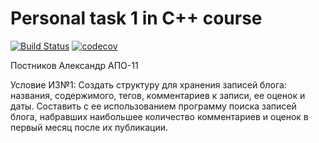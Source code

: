 # Personal task 1 in C++ course

[![Build Status](https://travis-ci.org/poofik33/cpp_personal_task1.svg?branch=for_check)](https://travis-ci.org/poofik33/cpp_personal_task1)
[![codecov](https://codecov.io/gh/poofik33/cpp_personal_task1/branch/for_work/graph/badge.svg)](https://codecov.io/gh/poofik33/cpp_personal_task1)

 Постников Александр АПО-11
 
 Условие ИЗ№1:
 Создать структуру для хранения записей блога: названия, содержимого, тегов, комментариев к записи, ее оценок и даты.
 Составить с ее использованием программу поиска записей блога, набравших наибольшее количество комментариев и оценок
 в первый месяц после их публикации.

